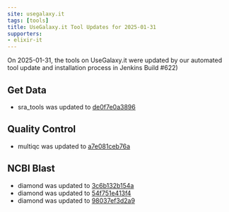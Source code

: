 ```yaml
---
site: usegalaxy.it
tags: [tools]
title: UseGalaxy.it Tool Updates for 2025-01-31
supporters:
- elixir-it
---
```


On 2025-01-31, the tools on UseGalaxy.it were updated by our automated tool update and installation process in Jenkins Build #622)


## Get Data

- sra_tools was updated to [de0f7e0a3896](https://toolshed.g2.bx.psu.edu/view/iuc/sra_tools/de0f7e0a3896)

## Quality Control

- multiqc was updated to [a7e081ceb76a](https://toolshed.g2.bx.psu.edu/view/iuc/multiqc/a7e081ceb76a)

## NCBI Blast

- diamond was updated to [3c6b132b154a](https://toolshed.g2.bx.psu.edu/view/bgruening/diamond/3c6b132b154a)
- diamond was updated to [54f751e413f4](https://toolshed.g2.bx.psu.edu/view/bgruening/diamond/54f751e413f4)
- diamond was updated to [98037ef3d2a9](https://toolshed.g2.bx.psu.edu/view/bgruening/diamond/98037ef3d2a9)


